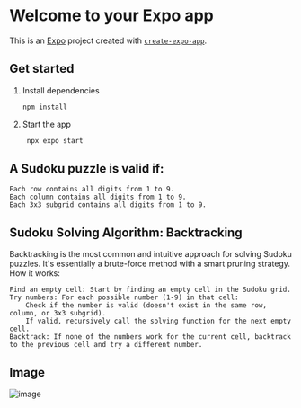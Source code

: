 # Welcome to your Expo app

This is an [Expo](https://expo.dev) project created with [`create-expo-app`](https://www.npmjs.com/package/create-expo-app).

## Get started

1. Install dependencies

   ```bash
   npm install
   ```

2. Start the app

   ```bash
    npx expo start
   ```

## A Sudoku puzzle is valid if:

    Each row contains all digits from 1 to 9.
    Each column contains all digits from 1 to 9.
    Each 3x3 subgrid contains all digits from 1 to 9.

## Sudoku Solving Algorithm: Backtracking

Backtracking is the most common and intuitive approach for solving Sudoku puzzles. It's essentially a brute-force method with a smart pruning strategy.
How it works:

    Find an empty cell: Start by finding an empty cell in the Sudoku grid.
    Try numbers: For each possible number (1-9) in that cell:
        Check if the number is valid (doesn't exist in the same row, column, or 3x3 subgrid).
        If valid, recursively call the solving function for the next empty cell.
    Backtrack: If none of the numbers work for the current cell, backtrack to the previous cell and try a different number.


## Image

![image](./assets/images/suduko.png)